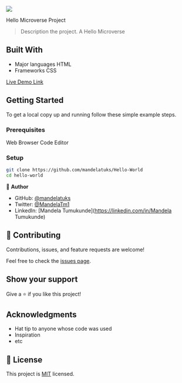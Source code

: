 ![](https://img.shields.io/badge/Microverse-blueviolet)

 Hello Microverse Project

> Description the project.
A Hello Microverse

## Built With
- Major languages HTML
- Frameworks CSS

[Live Demo Link](https://github.com/mandelatuks/Hello-World)


## Getting Started

To get a local copy up and running follow these simple example steps.

### Prerequisites
Web Browser
Code Editor
### Setup
~~~bash
git clone https://github.com/mandelatuks/Hello-World
cd hello-world
~~~






👤 **Author**

- GitHub: [@mandelatuks](https://github.com/mandelatuks)
- Twitter: [@MandelaTm1](https://twitter.com/MandelaTm1)
- LinkedIn: [Mandela Tumukunde](https://linkedin.com/in/Mandela Tumukunde)



## 🤝 Contributing

Contributions, issues, and feature requests are welcome!

Feel free to check the [issues page](../../issues/).

## Show your support

Give a ⭐️ if you like this project!

## Acknowledgments

- Hat tip to anyone whose code was used
- Inspiration
- etc

## 📝 License

This project is [MIT](./MIT.md) licensed.
